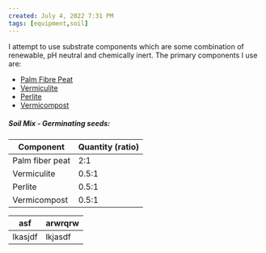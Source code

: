 ```yaml
---
created: July 4, 2022 7:31 PM
tags: [equipment,soil]
---
```


I attempt to use substrate components which are some combination of renewable, pH neutral and chemically inert. The primary components I use are:

-	[Palm Fibre Peat](https://www.lifeisagarden.co.za/palmpeat/)
-	[Vermiculite](https://www.gardenersworld.com/how-to/grow-plants/how-to-use-vermiculite/)
-	[Perlite](https://www.gardeningknowhow.com/garden-how-to/soil-fertilizers/perlite-potting-soil.htm)
-	[Vermicompost](https://www.thegardener.co.za/the-gardener/the_gardener_categories/the-wonder-of-vermicompost/)


##### Soil Mix - Germinating seeds:
| Component       | Quantity (ratio) |
| --------------- | ---------------- |
| Palm fiber peat | 2:1              |
| Vermiculite     | 0.5:1            |
| Perlite         | 0.5:1            |
| Vermicompost    | 0.5:1            | 

| asf     | arwrqrw |
| ------- | ------- |
| lkasjdf | lkjasdf | 

